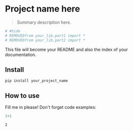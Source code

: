 
# Project name here
> Summary description here.


```python
# #hide
# REMOVEDfrom your_lib.part1 import *
# REMOVEDfrom your_lib.part2 import *
```

This file will become your README and also the index of your documentation.

## Install

`pip install your_project_name`

## How to use

Fill me in please! Don't forget code examples:

```python
1+1
```




    2


